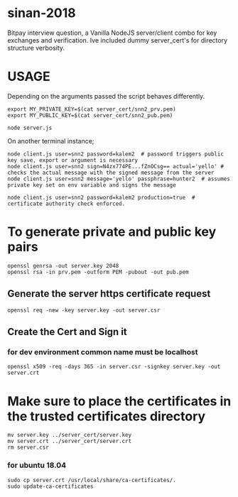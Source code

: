 # sinan-2018
Bitpay interview question, a Vanilla NodeJS server/client combo for key exchanges and verification. Ive included dummy server_cert's for directory structure verbosity.

# USAGE
	
Depending on the arguments passed the script behaves differently.

	export MY_PRIVATE_KEY=$(cat server_cert/snn2_prv.pem)
	export MY_PUBLIC_KEY=$(cat server_cert/snn2_pub.pem)

	node server.js

On another terminal instance;

	node client.js user=snn2 password=kalem2  # password triggers public key save, export or argument is necessary
	node client.js user=snn2 sign=N4zx774PE...fZnOCsg== actual='yello' # checks the actual message with the signed message from the server
	node client.js user=snn2 message='yello' passphrase=hunter2  # assumes private key set on env variable and signs the message

	node client.js user=snn2 password=kalem2 production=true  # certificate authority check enforced.

# To generate private and public key pairs
	openssl genrsa -out server.key 2048
	openssl rsa -in prv.pem -outform PEM -pubout -out pub.pem

## Generate the server https certificate request
	openssl req -new -key server.key -out server.csr

## Create the Cert and Sign it

### for dev environment common name must be localhost
	openssl x509 -req -days 365 -in server.csr -signkey server.key -out server.crt


# Make sure to place the certificates in the trusted certificates directory 
	mv server.key ../server_cert/server.key
	mv server.crt ../server_cert/server.crt
	rm server.csr

### for ubuntu 18.04
	sudo cp server.crt /usr/local/share/ca-certificates/.
	sudo update-ca-certificates
